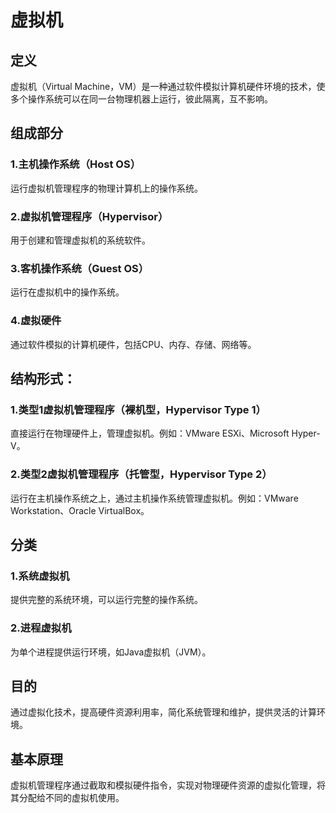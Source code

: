 # 虚拟机

## 定义

虚拟机（Virtual Machine，VM）是一种通过软件模拟计算机硬件环境的技术，使多个操作系统可以在同一台物理机器上运行，彼此隔离，互不影响。

## 组成部分

### 1.主机操作系统（Host OS）

运行虚拟机管理程序的物理计算机上的操作系统。

### 2.虚拟机管理程序（Hypervisor）

用于创建和管理虚拟机的系统软件。

### 3.客机操作系统（Guest OS）

运行在虚拟机中的操作系统。

### 4.虚拟硬件

通过软件模拟的计算机硬件，包括CPU、内存、存储、网络等。

## 结构形式：

### 1.类型1虚拟机管理程序（裸机型，Hypervisor Type 1）

直接运行在物理硬件上，管理虚拟机。例如：VMware ESXi、Microsoft Hyper-V。

### 2.类型2虚拟机管理程序（托管型，Hypervisor Type 2）

运行在主机操作系统之上，通过主机操作系统管理虚拟机。例如：VMware Workstation、Oracle VirtualBox。

## 分类

### 1.系统虚拟机

提供完整的系统环境，可以运行完整的操作系统。

### 2.进程虚拟机

为单个进程提供运行环境，如Java虚拟机（JVM）。

## 目的

通过虚拟化技术，提高硬件资源利用率，简化系统管理和维护，提供灵活的计算环境。

## 基本原理

虚拟机管理程序通过截取和模拟硬件指令，实现对物理硬件资源的虚拟化管理，将其分配给不同的虚拟机使用。